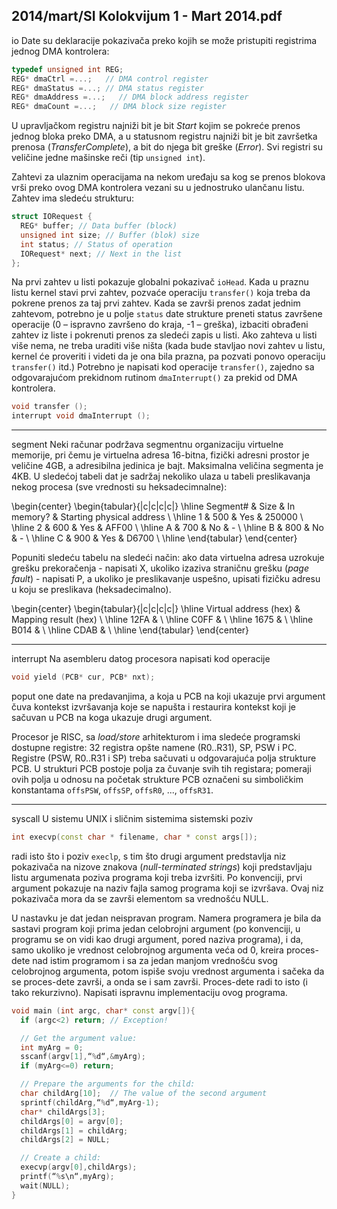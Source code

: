 2014/mart/SI Kolokvijum 1 - Mart 2014.pdf
--------------------------------------------------------------------------------
io
Date su deklaracije pokazivača preko kojih se može pristupiti registrima jednog DMA kontrolera:
```cpp
typedef unsigned int REG;
REG* dmaCtrl =...;   // DMA control register
REG* dmaStatus =...; // DMA status register
REG* dmaAddress =...;   // DMA block address register
REG* dmaCount =...;   // DMA block size register
```
U upravljačkom registru najniži bit je bit *Start* kojim se pokreće prenos jednog bloka preko
DMA, a u statusnom registru najniži bit je bit završetka prenosa (*TransferComplete*), a bit do
njega bit greške (*Error*). Svi registri su veličine jedne mašinske reči (tip `unsigned int`).

Zahtevi za ulaznim operacijama na nekom uređaju sa kog se prenos blokova vrši preko ovog
DMA kontrolera vezani su u jednostruko ulančanu listu. Zahtev ima sledeću strukturu:
```cpp
struct IORequest {
  REG* buffer; // Data buffer (block)
  unsigned int size; // Buffer (blok) size
  int status; // Status of operation
  IORequest* next; // Next in the list
};
```
Na prvi zahtev u listi pokazuje globalni pokazivač `ioHead`.  Kada u praznu listu kernel stavi
prvi zahtev, pozvaće operaciju `transfer()` koja treba da pokrene prenos za taj prvi zahtev.
Kada se završi prenos zadat jednim zahtevom, potrebno je u polje `status` date strukture
preneti status završene operacije (0 – ispravno završeno do kraja, -1 – greška),  izbaciti
obrađeni zahtev iz liste i pokrenuti prenos za sledeći zapis u listi. Ako zahteva u listi više
nema, ne treba uraditi više ništa (kada bude stavljao novi zahtev u listu, kernel će proveriti i
videti da je ona bila prazna, pa pozvati ponovo operaciju `transfer()` itd.)
Potrebno je napisati kod operacije `transfer()`, zajedno sa odgovarajućom prekidnom
rutinom `dmaInterrupt()` za prekid od DMA kontrolera.
```cpp
void transfer ();
interrupt void dmaInterrupt ();
```

--------------------------------------------------------------------------------
segment
Neki računar podržava segmentnu organizaciju virtuelne memorije,  pri čemu je virtuelna
adresa 16-bitna,  fizički adresni prostor je veličine 4GB,  a adresibilna jedinica je bajt.
Maksimalna veličina segmenta je 4KB. U sledećoj tabeli dat je sadržaj nekoliko ulaza u tabeli
preslikavanja nekog procesa (sve vrednosti su heksadecimnalne):

\begin{center}
\begin{tabular}{|c|c|c|c|}
\hline
Segment\# & Size & In memory? & Starting physical address \\
\hline
1 & 500 & Yes & 250000 \\
\hline
2 & 600 & Yes & AFF00 \\
\hline
A & 700 & No & - \\
\hline
B & 800 & No & - \\
\hline
C & 900 & Yes & D6700 \\
\hline
\end{tabular}
\end{center}

Popuniti sledeću tabelu na sledeći način:  ako data virtuelna adresa uzrokuje grešku
prekoračenja - napisati X, ukoliko izaziva straničnu grešku (*page fault*) - napisati P, a ukoliko
je preslikavanje uspešno, upisati fizičku adresu u koju se preslikava (heksadecimalno).

\begin{center}
\begin{tabular}{|c|c|c|c|}
\hline
Virtual address (hex) & Mapping result (hex) \\
\hline
12FA & \\
\hline
C0FF & \\
\hline
1675 & \\
\hline
B014 & \\
\hline
CDAB & \\
\hline
\end{tabular}
\end{center}

--------------------------------------------------------------------------------
interrupt
Na asembleru datog procesora napisati kod operacije
```cpp
void yield (PCB* cur, PCB* nxt);
```
poput one date na predavanjima, a koja u PCB na koji ukazuje prvi argument čuva kontekst
izvršavanja koje se napušta i restaurira kontekst koji je sačuvan u PCB na koga ukazuje drugi
argument.

Procesor je RISC, sa *load/store* arhitekturom i ima sledeće programski dostupne registre: 32
registra opšte namene (R0..R31), SP, PSW i PC. Registre (PSW, R0..R31 i SP) treba sačuvati
u odgovarajuća polja strukture PCB.  U strukturi PCB postoje polja za čuvanje svih tih
registara;  pomeraji ovih polja u odnosu na početak strukture PCB označeni su simboličkim
konstantama `offsPSW`, `offsSP`, `offsR0`, ..., `offsR31`.

--------------------------------------------------------------------------------
syscall
U sistemu UNIX i sličnim sistemima sistemski poziv
```cpp
int execvp(const char * filename, char * const args[]);
```
radi isto što i poziv `execlp`, s tim što drugi argument predstavlja niz pokazivača na nizove
znakova (*null-terminated strings*)  koji predstavljaju listu argumenata poziva programa koji
treba izvršiti. Po konvenciji, prvi argument pokazuje na naziv fajla samog programa koji se
izvršava. Ovaj niz pokazivača mora da se završi elementom sa vrednošću NULL.

U nastavku je dat jedan neispravan program.  Namera programera je bila da sastavi program
koji prima jedan celobrojni argument (po konvenciji,  u programu se on vidi kao drugi
argument,  pored naziva programa),  i da,  samo ukoliko je vrednost celobrojnog argumenta
veća od 0, kreira proces-dete nad istim programom i sa za jedan manjom vrednošću svog
celobrojnog argumenta, potom ispiše svoju vrednost argumenta i sačeka da se proces-dete
završi, a onda se i sam završi. Proces-dete radi to isto (i tako rekurzivno).
Napisati ispravnu implementaciju ovog programa.
```cpp
void main (int argc, char* const argv[]){
  if (argc<2) return; // Exception!

  // Get the argument value:
  int myArg = 0;
  sscanf(argv[1],“%d“,&myArg);
  if (myArg<=0) return;

  // Prepare the arguments for the child:
  char childArg[10];  // The value of the second argument
  sprintf(childArg,“%d“,myArg-1);
  char* childArgs[3];
  childArgs[0] = argv[0];
  childArgs[1] = childArg;
  childArgs[2] = NULL;

  // Create a child:
  execvp(argv[0],childArgs);
  printf(“%s\n“,myArg);
  wait(NULL);
}
```
